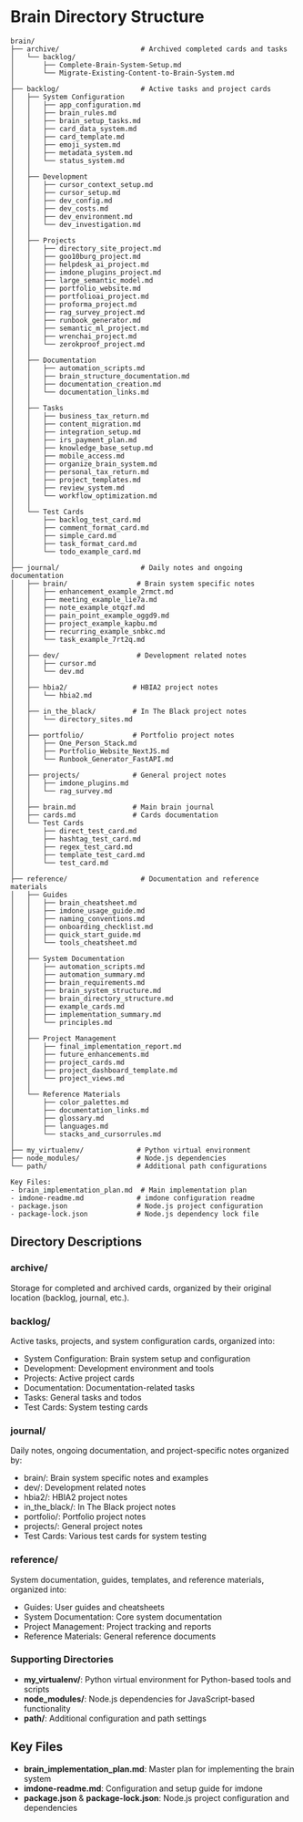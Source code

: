 # Brain Directory Structure

```
brain/
├── archive/                    # Archived completed cards and tasks
│   └── backlog/
│       ├── Complete-Brain-System-Setup.md
│       └── Migrate-Existing-Content-to-Brain-System.md
│
├── backlog/                    # Active tasks and project cards
│   ├── System Configuration
│   │   ├── app_configuration.md
│   │   ├── brain_rules.md
│   │   ├── brain_setup_tasks.md
│   │   ├── card_data_system.md
│   │   ├── card_template.md
│   │   ├── emoji_system.md
│   │   ├── metadata_system.md
│   │   └── status_system.md
│   │
│   ├── Development
│   │   ├── cursor_context_setup.md
│   │   ├── cursor_setup.md
│   │   ├── dev_config.md
│   │   ├── dev_costs.md
│   │   ├── dev_environment.md
│   │   └── dev_investigation.md
│   │
│   ├── Projects
│   │   ├── directory_site_project.md
│   │   ├── goo10burg_project.md
│   │   ├── helpdesk_ai_project.md
│   │   ├── imdone_plugins_project.md
│   │   ├── large_semantic_model.md
│   │   ├── portfolio_website.md
│   │   ├── portfolioai_project.md
│   │   ├── proforma_project.md
│   │   ├── rag_survey_project.md
│   │   ├── runbook_generator.md
│   │   ├── semantic_ml_project.md
│   │   ├── wrenchai_project.md
│   │   └── zerokproof_project.md
│   │
│   ├── Documentation
│   │   ├── automation_scripts.md
│   │   ├── brain_structure_documentation.md
│   │   ├── documentation_creation.md
│   │   └── documentation_links.md
│   │
│   ├── Tasks
│   │   ├── business_tax_return.md
│   │   ├── content_migration.md
│   │   ├── integration_setup.md
│   │   ├── irs_payment_plan.md
│   │   ├── knowledge_base_setup.md
│   │   ├── mobile_access.md
│   │   ├── organize_brain_system.md
│   │   ├── personal_tax_return.md
│   │   ├── project_templates.md
│   │   ├── review_system.md
│   │   └── workflow_optimization.md
│   │
│   └── Test Cards
│       ├── backlog_test_card.md
│       ├── comment_format_card.md
│       ├── simple_card.md
│       ├── task_format_card.md
│       └── todo_example_card.md
│
├── journal/                    # Daily notes and ongoing documentation
│   ├── brain/                 # Brain system specific notes
│   │   ├── enhancement_example_2rmct.md
│   │   ├── meeting_example_lie7a.md
│   │   ├── note_example_otqzf.md
│   │   ├── pain_point_example_oggd9.md
│   │   ├── project_example_kapbu.md
│   │   ├── recurring_example_snbkc.md
│   │   └── task_example_7rt2q.md
│   │
│   ├── dev/                   # Development related notes
│   │   ├── cursor.md
│   │   └── dev.md
│   │
│   ├── hbia2/                # HBIA2 project notes
│   │   └── hbia2.md
│   │
│   ├── in_the_black/         # In The Black project notes
│   │   └── directory_sites.md
│   │
│   ├── portfolio/            # Portfolio project notes
│   │   ├── One_Person_Stack.md
│   │   ├── Portfolio_Website_NextJS.md
│   │   └── Runbook_Generator_FastAPI.md
│   │
│   ├── projects/             # General project notes
│   │   ├── imdone_plugins.md
│   │   └── rag_survey.md
│   │
│   ├── brain.md              # Main brain journal
│   ├── cards.md              # Cards documentation
│   └── Test Cards
│       ├── direct_test_card.md
│       ├── hashtag_test_card.md
│       ├── regex_test_card.md
│       ├── template_test_card.md
│       └── test_card.md
│
├── reference/                  # Documentation and reference materials
│   ├── Guides
│   │   ├── brain_cheatsheet.md
│   │   ├── imdone_usage_guide.md
│   │   ├── naming_conventions.md
│   │   ├── onboarding_checklist.md
│   │   ├── quick_start_guide.md
│   │   └── tools_cheatsheet.md
│   │
│   ├── System Documentation
│   │   ├── automation_scripts.md
│   │   ├── automation_summary.md
│   │   ├── brain_requirements.md
│   │   ├── brain_system_structure.md
│   │   ├── brain_directory_structure.md
│   │   ├── example_cards.md
│   │   ├── implementation_summary.md
│   │   └── principles.md
│   │
│   ├── Project Management
│   │   ├── final_implementation_report.md
│   │   ├── future_enhancements.md
│   │   ├── project_cards.md
│   │   ├── project_dashboard_template.md
│   │   └── project_views.md
│   │
│   └── Reference Materials
│       ├── color_palettes.md
│       ├── documentation_links.md
│       ├── glossary.md
│       ├── languages.md
│       └── stacks_and_cursorrules.md
│
├── my_virtualenv/             # Python virtual environment
├── node_modules/              # Node.js dependencies
└── path/                      # Additional path configurations

Key Files:
- brain_implementation_plan.md  # Main implementation plan
- imdone-readme.md             # imdone configuration readme
- package.json                 # Node.js project configuration
- package-lock.json            # Node.js dependency lock file
```

## Directory Descriptions

### archive/
Storage for completed and archived cards, organized by their original location (backlog, journal, etc.).

### backlog/
Active tasks, projects, and system configuration cards, organized into:
- System Configuration: Brain system setup and configuration
- Development: Development environment and tools
- Projects: Active project cards
- Documentation: Documentation-related tasks
- Tasks: General tasks and todos
- Test Cards: System testing cards

### journal/
Daily notes, ongoing documentation, and project-specific notes organized by:
- brain/: Brain system specific notes and examples
- dev/: Development related notes
- hbia2/: HBIA2 project notes
- in_the_black/: In The Black project notes
- portfolio/: Portfolio project notes
- projects/: General project notes
- Test Cards: Various test cards for system testing

### reference/
System documentation, guides, templates, and reference materials, organized into:
- Guides: User guides and cheatsheets
- System Documentation: Core system documentation
- Project Management: Project tracking and reports
- Reference Materials: General reference documents

### Supporting Directories
- **my_virtualenv/**: Python virtual environment for Python-based tools and scripts
- **node_modules/**: Node.js dependencies for JavaScript-based functionality
- **path/**: Additional configuration and path settings

## Key Files
- **brain_implementation_plan.md**: Master plan for implementing the brain system
- **imdone-readme.md**: Configuration and setup guide for imdone
- **package.json** & **package-lock.json**: Node.js project configuration and dependencies 